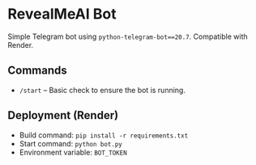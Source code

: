 # RevealMeAI Bot

Simple Telegram bot using `python-telegram-bot==20.7`. Compatible with Render.

## Commands
- `/start` – Basic check to ensure the bot is running.

## Deployment (Render)
- Build command: `pip install -r requirements.txt`
- Start command: `python bot.py`
- Environment variable: `BOT_TOKEN`
